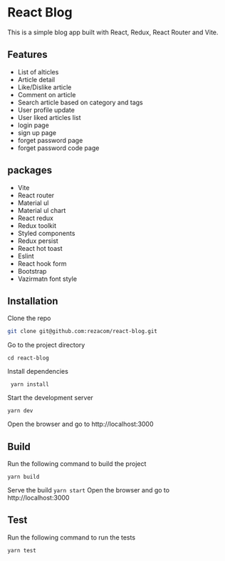 # React Blog

This is a simple blog app built with React, Redux, React Router and Vite.

## Features

- List of alticles
- Article detail
- Like/Dislike article
- Comment on article
- Search article based on category and tags
- User profile update
- User liked articles list
- login page
- sign up page
- forget password page
- forget password code page

## packages

- Vite
- React router
- Material ul
- Material ul chart
- React redux
- Redux toolkit
- Styled components
- Redux persist
- React hot toast
- Eslint 
- React hook form
- Bootstrap
- Vazirmatn font style

## Installation

Clone the repo

```sh
git clone git@github.com:rezacom/react-blog.git
```

Go to the project directory

```
cd react-blog
```

Install dependencies

```
 yarn install
```

Start the development server

```
yarn dev
```

Open the browser and go to http://localhost:3000

## Build

Run the following command to build the project

```
yarn build
```

Serve the build
`yarn start`
Open the browser and go to http://localhost:3000

## Test

Run the following command to run the tests

```
yarn test
```
